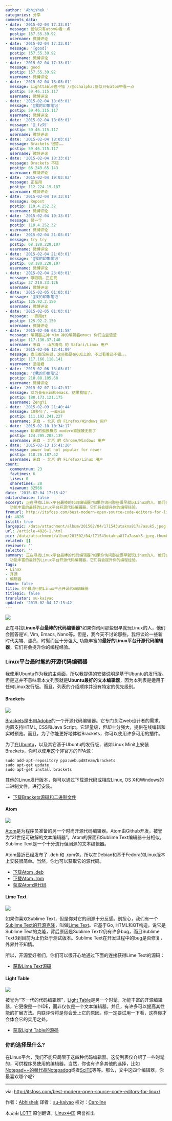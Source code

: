 ```yaml
---
author: 'Abhishek '
categories: 分享
comments_data:
- date: '2015-02-04 17:33:01'
  message: 貌似只有atom中看一点
  postip: 157.55.39.92
  username: 微博评论
- date: '2015-02-04 17:33:01'
  message: '[good]'
  postip: 157.55.39.92
  username: 微博评论
- date: '2015-02-04 17:33:01'
  message: good
  postip: 157.55.39.92
  username: 微博评论
- date: '2015-02-04 18:03:01'
  message: Lighttable也不错 //@cchalpha:貌似只有atom中看一点
  postip: 59.46.115.117
  username: 微博评论
- date: '2015-02-04 18:03:01'
  message: '@我的印象笔记'
  postip: 59.46.115.117
  username: 微博评论
- date: '2015-02-04 18:03:01'
  message: '@_fz刘'
  postip: 59.46.115.117
  username: 微博评论
- date: '2015-02-04 18:03:01'
  message: Brackets 很赞……
  postip: 59.46.115.117
  username: 微博评论
- date: '2015-02-04 18:33:01'
  message: Brackets 不错
  postip: 66.249.65.143
  username: 微博评论
- date: '2015-02-04 19:03:02'
  message: 正在用
  postip: 112.224.19.187
  username: 微博评论
- date: '2015-02-04 19:33:01'
  message: Repost
  postip: 119.4.252.32
  username: 微博评论
- date: '2015-02-04 19:33:01'
  message: 赞一个
  postip: 119.4.252.32
  username: 微博评论
- date: '2015-02-04 21:03:01'
  message: try try
  postip: 68.180.228.107
  username: 微博评论
- date: '2015-02-04 21:03:01'
  message: '@我的印象笔记'
  postip: 68.180.228.107
  username: 微博评论
- date: '2015-02-04 23:03:01'
  message: 哦哦哦，正在找
  postip: 27.210.33.126
  username: 微博评论
- date: '2015-02-05 01:03:01'
  message: '@我的印象笔记'
  postip: 125.92.2.150
  username: 微博评论
- date: '2015-02-05 01:03:01'
  message: 一直用qt
  postip: 125.92.2.150
  username: 微博评论
- date: '2015-02-06 08:31:58'
  message: 编辑器之神 vim 神的编辑器emacs 你们这些渣渣
  postip: 117.136.37.140
  username: 来自 - 山东青岛 的 Safari/Linux 用户
- date: '2015-02-06 12:41:09'
  message: 表示都没用过，这些都是在GUI上的，不过看着还不错。。。
  postip: 117.166.118.141
  username: 浩浩君
- date: '2015-02-06 13:03:01'
  message: '@我的印象笔记'
  postip: 218.88.105.68
  username: 微博评论
- date: '2015-02-07 14:42:57'
  message: 以为会有vim和emacs，结果我错了。
  postip: 180.173.121.175
  username: ZengYi
- date: '2015-02-09 21:40:44'
  message: 10多年了，一直vim
  postip: 111.192.241.227
  username: 来自 - 北京 的 Firefox/Windows 用户
- date: '2015-02-10 10:34:17'
  message: 翻译的偷换概念 modern直接被无视了
  postip: 124.205.203.139
  username: 来自 - 北京 的 Chrome/Windows 用户
- date: '2015-02-13 15:41:20'
  message: power but not popular for newer
  postip: 118.26.187.42
  username: 来自 - 北京 的 Firefox/Linux 用户
count:
  commentnum: 23
  favtimes: 6
  likes: 0
  sharetimes: 28
  viewnum: 32566
date: '2015-02-04 17:15:42'
editorchoice: false
excerpt: 正在寻找Linux平台最棒的代码编辑器?如果你询问那些很早就玩Linux的人，他们会回答是Vi, Vim, Emacs, Nano等。但是，我今天不讨论那些。我将谈论一些新时代尖端、漂亮、时髦而且十分强大,
  功能丰富的最好的Linux平台开源代码编辑器，它们将会提升你的编程经验。
fromurl: http://itsfoss.com/best-modern-open-source-code-editors-for-linux/
id: 4826
islctt: true
largepic: /data/attachment/album/201502/04/171543utakna817a7asuk5.jpeg
url: /article-4826-1.html
pic: /data/attachment/album/201502/04/171543utakna817a7asuk5.jpeg.thumb.jpg
related: []
reviewer: ''
selector: ''
summary: 正在寻找Linux平台最棒的代码编辑器?如果你询问那些很早就玩Linux的人，他们会回答是Vi, Vim, Emacs, Nano等。但是，我今天不讨论那些。我将谈论一些新时代尖端、漂亮、时髦而且十分强大,
  功能丰富的最好的Linux平台开源代码编辑器，它们将会提升你的编程经验。
tags:
- Linux
- 开源
- 编辑器
thumb: false
title: 4个最流行的Linux平台开源代码编辑器
titlepic: false
translator: su-kaiyao
updated: '2015-02-04 17:15:42'
---
```


[![](https://camo.githubusercontent.com/10d6876c0e18353d2dd0a2a0e838a6a9cd04dbb7/687474703a2f2f697473666f73732e697473666f73732e6e6574646e612d63646e2e636f6d2f77702d636f6e74656e742f75706c6f6164732f323031352f30312f426573745f4f70656e5f536f757263655f456469746f72732e6a706567)](https://camo.githubusercontent.com/10d6876c0e18353d2dd0a2a0e838a6a9cd04dbb7/687474703a2f2f697473666f73732e697473666f73732e6e6574646e612d63646e2e636f6d2f77702d636f6e74656e742f75706c6f6164732f323031352f30312f426573745f4f70656e5f536f757263655f456469746f72732e6a706567)


正在寻找**Linux平台最棒的代码编辑器**?如果你询问那些很早就玩Linux的人，他们会回答是Vi, Vim, Emacs, Nano等。但是，我今天不讨论那些。我将谈论一些新时代尖端、漂亮、时髦而且十分强大, 功能丰富的**最好的Linux平台开源代码编辑器**，它们将会提升你的编程经验。


### Linux平台最时髦的开源代码编辑器


我使用Ubuntu作为我的主桌面，所以我提供的安装说明是基于Ubuntu的发行版。但是这并不意味着本文列表就是**Ubuntu最好的文本编辑器**，因为本列表是适用于任何Linux发行版。而且，列表的介绍顺序并没有特定的优先级别。


#### Brackets


[![](https://camo.githubusercontent.com/e4e883dfb748ff15af6dc8a5d7b7e82e8fe88d98/687474703a2f2f697473666f73732e697473666f73732e6e6574646e612d63646e2e636f6d2f77702d636f6e74656e742f75706c6f6164732f323031352f30312f627261636b6574735f55492e6a706567)](https://camo.githubusercontent.com/e4e883dfb748ff15af6dc8a5d7b7e82e8fe88d98/687474703a2f2f697473666f73732e697473666f73732e6e6574646e612d63646e2e636f6d2f77702d636f6e74656e742f75706c6f6164732f323031352f30312f627261636b6574735f55492e6a706567)


[Brackets](http://brackets.io/)是出自[Adobe](http://www.adobe.com/)的一个开源代码编辑器。它专门关注web设计者的需求，内置支持HTML, CSS和Java Script。它轻量级，但却十分强大，提供在线编辑和实时预览。而且，为了你能更好地体验Brackets，你可以使用许多可用的插件。


为了[在Ubuntu](http://itsfoss.com/install-brackets-ubuntu/)，以及其它基于Ubuntu的发行版，诸如Linux Minit上安装Brackets，你可以使用这个非官方的PPA源：



```
sudo add-apt-repository ppa:webupd8team/brackets
sudo apt-get update
sudo apt-get install brackets

```

其他的Linux发行版本，你可以通过下载源代码或相应Linux, OS X和Windows的二进制文件，进行安装。


* [下载Brackets源码和二进制文件](https://atom.io/)


#### Atom


[![](https://camo.githubusercontent.com/e89d0b34e2d13bf8665cb01a666e56798a4ff5ad/687474703a2f2f697473666f73732e697473666f73732e6e6574646e612d63646e2e636f6d2f77702d636f6e74656e742f75706c6f6164732f323031342f30382f41746f6d5f456469746f722e6a706567)](https://camo.githubusercontent.com/e89d0b34e2d13bf8665cb01a666e56798a4ff5ad/687474703a2f2f697473666f73732e697473666f73732e6e6574646e612d63646e2e636f6d2f77702d636f6e74656e742f75706c6f6164732f323031342f30382f41746f6d5f456469746f722e6a706567)


[Atom](https://atom.io/)是为程序员准备的另一个时尚开源代码编辑器。Atom由Github开发，被誉为“21世纪可破解的文本编辑器”。Atom的界面和Sublime Text编辑器十分相似。Sublime Text是一个十分流行但闭源的文本编辑器。


Atom最近已经发布了 .deb 和 .rpm包，所以在Debian和基于Fedora的Linux版本上安装很简单。当然，你也可以获取它的源代码。


* [下载Atom .deb](https://atom.io/download/deb)
* [下载Atom .rpm](https://atom.io/download/rpm)
* [获取Atom源代码](https://github.com/atom/atom/blob/master/docs/build-instructions/linux.md)


#### Lime Text


[![](https://camo.githubusercontent.com/7abaf4d877a474810976e8d1224f76aa7d605a74/687474703a2f2f697473666f73732e697473666f73732e6e6574646e612d63646e2e636f6d2f77702d636f6e74656e742f75706c6f6164732f323031342f30382f4c696d6554657874456469746f722e6a706567)](https://camo.githubusercontent.com/7abaf4d877a474810976e8d1224f76aa7d605a74/687474703a2f2f697473666f73732e697473666f73732e6e6574646e612d63646e2e636f6d2f77702d636f6e74656e742f75706c6f6164732f323031342f30382f4c696d6554657874456469746f722e6a706567)


如果你喜欢Sublime Text，但是你对它的闭源十分反感。别担心，我们有一个[Sublime Text的开源克隆](http://itsfoss.com/lime-text-open-source-alternative/)，叫做[Lime Text](http://limetext.org/)。它基于Go, HTML和QT构造。说它是Sublime Text的克隆，背后原因是Sublime Text2仍有许多bug，而且Sublime Text3到目前为止仍处于测试版本。Sublime Text在开发过程中的bug是否修复，外界并不知情。


所以，开源爱好者们，你们可以很开心地通过下面的连接获得Lime Text的源码：


* [获取Lime Text源码](https://github.com/limetext/lime)


#### Light Table


[![](https://camo.githubusercontent.com/a5ded48ad85b4dcb98a6a3fbd262ca3a848849c4/687474703a2f2f697473666f73732e697473666f73732e6e6574646e612d63646e2e636f6d2f77702d636f6e74656e742f75706c6f6164732f323031352f30312f4c696768745f5461626c652e6a706567)](https://camo.githubusercontent.com/a5ded48ad85b4dcb98a6a3fbd262ca3a848849c4/687474703a2f2f697473666f73732e697473666f73732e6e6574646e612d63646e2e636f6d2f77702d636f6e74656e742f75706c6f6164732f323031352f30312f4c696768745f5461626c652e6a706567)


被誉为“下一代的代码编辑器”，[Light Table](http://lighttable.com/)是另一个时髦，功能丰富的开源编辑器，它更像是一个IDE，而非仅仅是一个文本编辑器。并且，有许多可以提高其性能的扩展方法。内联评价将是你会爱上它的原因。你一定要试用一下看，这样你才会体会它的实用之处。


* [获取Light Table的源码](https://github.com/LightTable/LightTable)


### 你的选择是什么?


在Linux平台，我们不能只局限于这四种代码编辑器。这份列表仅介绍了一些时髦的，可供程序员使用的编辑器。当然，你也有许多其他的选择，比如[Notepad++的替代品Notepadqq](http://itsfoss.com/notepadqq-notepad-for-linux/)或者[SciTE](http://itsfoss.com/scite-the-notepad-for-linux/)等等。那么，文中这四个编辑器，你最喜欢哪个呢?




---


via: <http://itsfoss.com/best-modern-open-source-code-editors-for-linux/>


作者：[Abhishek](http://itsfoss.com/author/Abhishek/) 译者：[su-kaiyao](https://github.com/su-kaiyao) 校对：[Caroline](https://github.com/carolinewuyan)


本文由 [LCTT](https://github.com/LCTT/TranslateProject) 原创翻译，[Linux中国](http://linux.cn/) 荣誉推出